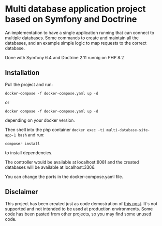# Multi database application project based on Symfony and Doctrine

An implementation to have a single application running that can connect to multiple databases. Some commands to create
and maintain all the databases, and an example simple logic to map requests to the correct database.

Done with Symfony 6.4 and Doctrine 2.11 runnig on PHP 8.2

## Installation

Pull the project and run:

```shell
docker-compose -f docker-compose.yaml up -d
```

or

```shell
docker compose -f docker-compose.yaml up -d
```

depending on your docker version.

Then shell into the php container ```docker exec -ti multi-database-site-app-1 bash``` and run:

```shell
composer install
```

to install dependencies.

The controller would be available at localhost:8081 and the created databases will be available at localhost:3306.

You can change the ports in the docker-compose.yaml file.

## Disclaimer
This project has been created just as code demostration of [this post](https://carlos-compains.medium.com/multi-database-doctrine-symfony-based-project-0c1e175b64bf). It`s not supported and not intended to be used at production environments.
Some code has been pasted from other projects, so you may find some unused code.
